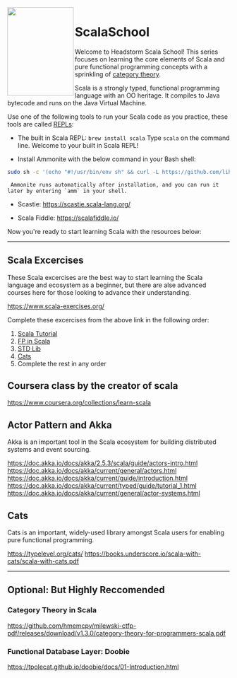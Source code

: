 <img align="left" width="150" height="200" src="https://www.scala-lang.org/resources/img/scala-spiral-3d-2-toned-down.png">

# ScalaSchool

Welcome to Headstorm Scala School! This series focuses on learning the core elements of Scala and pure functional programming concepts with a sprinkling of [category theory](https://en.wikipedia.org/wiki/Category_theory).

Scala is a strongly typed, functional programming language with an OO heritage. It compiles to Java bytecode and runs on the Java Virtual Machine.

Use one of the following tools to run your Scala code as you practice, these tools are called [REPLs](https://en.wikipedia.org/wiki/Read%E2%80%93eval%E2%80%93print_loop):

  * The built in Scala REPL: `brew install scala`
  Type `scala` on the command line. Welcome to your built in Scala REPL!

  * Install Ammonite with the below command in your Bash shell:  
```bash
sudo sh -c '(echo "#!/usr/bin/env sh" && curl -L https://github.com/lihaoyi/Ammonite/releases/download/1.7.1/2.13-1.7.1) > /usr/local/bin/amm && chmod +x /usr/local/bin/amm' && amm
``` 
     Ammonite runs automatically after installation, and you can run it later by entering `amm` in your shell.

  * Scastie: https://scastie.scala-lang.org/

  * Scala Fiddle: https://scalafiddle.io/

Now you're ready to start learning Scala with the resources below:

---

## Scala Excercises

These Scala excercises are the best way to start learning the Scala language and ecosystem as a beginner, but there are alse advanced courses here for those looking to advance their understanding.

https://www.scala-exercises.org/

Complete these excercises from the above link in the following order:
1. [Scala Tutorial](https://www.scala-exercises.org/scala_tutorial/terms_and_types)
2. [FP in Scala](https://www.scala-exercises.org/fp_in_scala/getting_started_with_functional_programming)
3. [STD Lib](https://www.scala-exercises.org/std_lib/asserts)
4. [Cats](https://www.scala-exercises.org/cats/semigroup)
5. Complete the rest in any order

## Coursera class by the creator of scala

https://www.coursera.org/collections/learn-scala

## Actor Pattern and Akka

Akka is an important tool in the Scala ecosystem for building distributed systems and event sourcing.

https://doc.akka.io/docs/akka/2.5.3/scala/guide/actors-intro.html
https://doc.akka.io/docs/akka/current/general/actors.html
https://doc.akka.io/docs/akka/current/guide/introduction.html
https://doc.akka.io/docs/akka/current/typed/guide/tutorial_1.html
https://doc.akka.io/docs/akka/current/general/actor-systems.html

## Cats

Cats is an important, widely-used library amongst Scala users for enabling pure functional programming.

https://typelevel.org/cats/
https://books.underscore.io/scala-with-cats/scala-with-cats.pdf

---

## Optional: But Highly Reccomended

### Category Theory in Scala

https://github.com/hmemcpy/milewski-ctfp-pdf/releases/download/v1.3.0/category-theory-for-programmers-scala.pdf

### Functional Database Layer: Doobie

https://tpolecat.github.io/doobie/docs/01-Introduction.html
